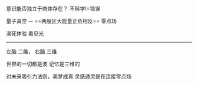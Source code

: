 意识能否独立于肉体存在？
不科学!=错误

量子真空 -- ==两股区大能量正负相反==
零点场

濒死体验 看见光

---
左脑 二维， 右脑 三维

世界的一切都是波
记忆是三维的

对未来吸引力法则，美梦成真
灵感通灵是在连接零点场

 